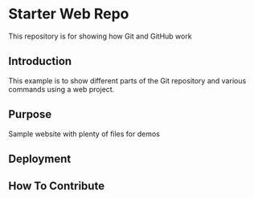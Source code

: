# Starter Web Repo

This repository is for showing how Git and GitHub work
## Introduction

This example is to show different parts of the Git repository and various commands using a web project.
## Purpose

Sample website with plenty of files for demos

## Deployment

## How To Contribute